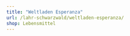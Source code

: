 ```yaml
---
title: "Weltladen Esperanza"
url: /lahr-schwarzwald/weltladen-esperanza/
shop: Lebensmittel
---
```

